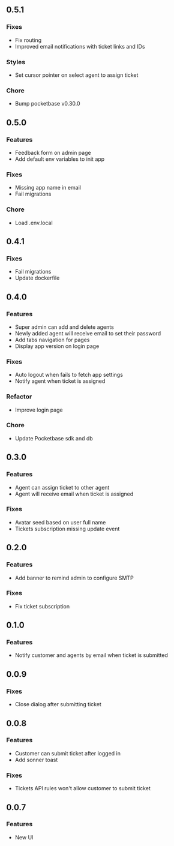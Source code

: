 ## 0.5.1

### Fixes

- Fix routing
- Improved email notifications with ticket links and IDs

### Styles

- Set cursor pointer on select agent to assign ticket

### Chore

- Bump pocketbase v0.30.0

## 0.5.0

### Features

- Feedback form on admin page
- Add default env variables to init app

### Fixes

- Missing app name in email
- Fail migrations

### Chore

- Load .env.local

## 0.4.1

### Fixes

- Fail migrations
- Update dockerfile

## 0.4.0

### Features

- Super admin can add and delete agents
- Newly added agent will receive email to set their password
- Add tabs navigation for pages
- Display app version on login page

### Fixes

- Auto logout when fails to fetch app settings
- Notify agent when ticket is assigned

### Refactor

- Improve login page

### Chore

- Update Pocketbase sdk and db

## 0.3.0

### Features

- Agent can assign ticket to other agent
- Agent will receive email when ticket is assigned

### Fixes

- Avatar seed based on user full name
- Tickets subscription missing update event

## 0.2.0

### Features

- Add banner to remind admin to configure SMTP

### Fixes

- Fix ticket subscription

## 0.1.0

### Features

- Notify customer and agents by email when ticket is submitted

## 0.0.9

### Fixes

- Close dialog after submitting ticket

## 0.0.8

### Features

- Customer can submit ticket after logged in
- Add sonner toast

### Fixes

- Tickets API rules won't allow customer to submit ticket

## 0.0.7

### Features

- New UI
